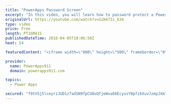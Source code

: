 ```yaml
---
title: "PowerApps Password Screen"
excerpt: "In this video, you will learn how to password protect a PowerApps screen and to make it more fun you will also learn how to send them to timeout if they try unsuccessfully more than 3 times. Lots of fun.   Video on conditional formatting and PopUps https://www.youtube.com/watch?v=IvapIsBbM-U  Video on"
originalUrl: https://youtube.com/watch?v=GiN47Is_634
type: video
price: Free
length: PT16M41S
publishedDateTime: 2018-04-05T18:06:50Z
heat: 54

featuredContent: "<iframe width=\"800\" height=\"500\" frameborder=\"0\" src=\"https://www.youtube.com/embed/GiN47Is_634\" allow=\"accelerometer; autoplay; encrypted-media; gyroscope; picture-in-picture\" allowfullscreen></iframe>"

provider:
  name: PowerApps911
  domain: powerapps911.com

topics:
  - Power Apps

secured: "f9tVSj5lceyrzJUD1z7adSN9fpCU8oQfjeWxa66EcyusYBpfzbXuvJzmpJXm7JpZoH0ELpPsKjp7mA/TeT9MPcLbwKNt/Q4lg7UmQl2ZS/xRfH9tnAq+yA2KVXUtMJoo+dzqgg6Gjs1cPgCG5+FKhhLLfwbpavnQGMiAK4LjQfib7Q+jopNn1FNqiuytNAKEF1R08Y9+byT21KN9dcgPzJxtdUkMe5pQ5dKlSRnkWfJ1c0/MCco5yKOgzdJxIm5URIV7hhd5606QSAoPx0hzdax/8iaRtB5mdIFnfaPtVIUhDMmcZTRzPgErnusolaK4DWrouMsxNybklm9LrkmiQcszOQdZg9Eq5Ig8iSTYM0sibYI01GlRug8pXWoXWqCC4BhmpNFqj26R/VeM7yMsdA==;gIVT9KxBaZ+YIYkEZKDwsA=="
---
```


